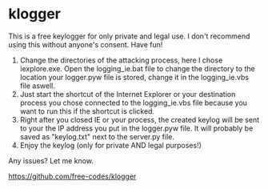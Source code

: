 # klogger

This is a free keylogger for only private and legal use. I don't recommend using this without anyone's consent. Have fun!

1. Change the directories of the attacking process, here I chose iexplore.exe. Open the logging_ie.bat file to change the directory to the location your logger.pyw file is stored, change it in the logging_ie.vbs file aswell.</br>
2. Just start the shortcut of the Internet Explorer or your destination process you chose connected to the logging_ie.vbs file because you want to run this if the shortcut is clicked.</br>
3. Right after you closed IE or your process, the created keylog will be sent to your the IP address you put in the logger.pyw file. It will probably be saved as "keylog.txt" next to the server.py file.</br>
4. Enjoy the keylog (only for private AND legal purposes!)</br>

Any issues? Let me know.

https://github.com/free-codes/klogger
